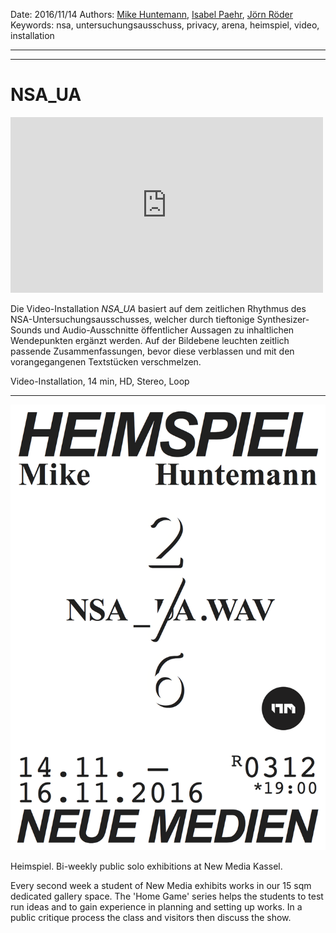 Date: 2016/11/14
Authors: [Mike Huntemann](http://mikehuntemann.de/), [Isabel Paehr](http://www.isabelpaehr.com), [Jörn Röder](http://joernroeder.de)
Keywords: nsa, untersuchungsausschuss, privacy, arena, heimspiel, video, installation

---
---

# NSA_UA
<iframe src="https://player.vimeo.com/video/219681007?title=0&byline=0&portrait=0" width="500" height="281" frameborder="0" webkitallowfullscreen mozallowfullscreen allowfullscreen></iframe>

Die Video-Installation _NSA_UA_ basiert auf dem zeitlichen Rhythmus des NSA-Untersuchungsausschusses, welcher durch tieftonige Synthesizer-Sounds und Audio-Ausschnitte öffentlicher Aussagen zu inhaltlichen Wendepunkten ergänzt werden. Auf der Bildebene leuchten zeitlich passende Zusammenfassungen, bevor diese verblassen und mit den vorangegangenen Textstücken verschmelzen.

Video-Installation, 14 min, HD, Stereo, Loop

---

![](heimspiel_2_mike.png)

Heimspiel. Bi-weekly public solo exhibitions at New Media Kassel.

Every second week a student of New Media exhibits works in our 15 sqm
dedicated gallery space. The 'Home Game' series helps the students to
test run ideas and to gain experience in planning and setting up works.
In a public critique process the class and visitors then discuss the show.
